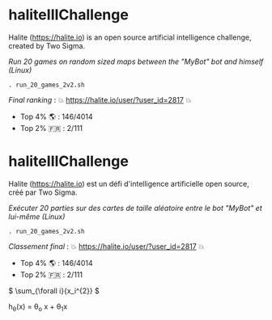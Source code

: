 # haliteIIIChallenge
Halite (https://halite.io) is an open source artificial intelligence challenge, created by Two Sigma.

*Run 20 games on random sized maps between the "MyBot" bot and himself (Linux)*
```shell
. run_20_games_2v2.sh
```

*Final ranking* : :boom: https://halite.io/user/?user_id=2817 :boom:
- Top 4% :earth_americas: : 146/4014 
- Top 2% :fr: : 2/111


# haliteIIIChallenge
Halite (https://halite.io) est un défi d'intelligence artificielle open source, créé par Two Sigma.

*Exécuter 20 parties sur des cartes de taille aléatoire entre le bot "MyBot" et lui-même (Linux)*
```shell
. run_20_games_2v2.sh
```

*Classement final* : :boom: https://halite.io/user/?user_id=2817 :boom:
- Top 4% :earth_americas: : 146/4014 
- Top 2% :fr: : 2/111

$ \sum_{\forall i}{x_i^{2}} $

 h<sub>&theta;</sub>(x) = &theta;<sub>o</sub> x + &theta;<sub>1</sub>x
